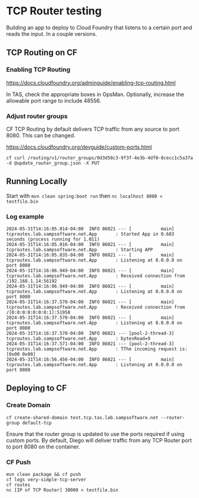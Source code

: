 # TCP Router testing

Building an app to deploy to Cloud Foundry that listens to a certain port and reads the input. In a couple versions.

## TCP Routing on CF


### Enabling TCP Routing

https://docs.cloudfoundry.org/adminguide/enabling-tcp-routing.html

In TAS, check the appropriate boxes in OpsMan. Optionally, increase the allowable port range to include 48556.

### Adjust router groups

CF TCP Routing by default delivers TCP traffic from any source to port 8080. This can be changed.

https://docs.cloudfoundry.org/devguide/custom-ports.html

`cf curl /routing/v1/router_groups/0d3d58c3-9f3f-4e3b-4df0-8cecc1c5a37a -d @update_router_group.json -X PUT`

 ## Running Locally

Start with 
`mvn clean spring:boot run`
then
`nc localhost 8080 < testfile.bin`

### Log example

```
2024-05-31T14:16:05.014-04:00  INFO 86021 --- [           main] tcproutes.lab.sampsoftware.net.App       : Started App in 0.683 seconds (process running for 1.011)
2024-05-31T14:16:05.016-04:00  INFO 86021 --- [           main] tcproutes.lab.sampsoftware.net.App       : Starting APP
2024-05-31T14:16:05.035-04:00  INFO 86021 --- [           main] tcproutes.lab.sampsoftware.net.App       : Listening at 0.0.0.0 on port 8080
2024-05-31T14:16:06.949-04:00  INFO 86021 --- [           main] tcproutes.lab.sampsoftware.net.App       : Received connection from /192.168.1.14:56192
2024-05-31T14:16:06.949-04:00  INFO 86021 --- [           main] tcproutes.lab.sampsoftware.net.App       : Listening at 0.0.0.0 on port 8080
2024-05-31T14:16:37.570-04:00  INFO 86021 --- [           main] tcproutes.lab.sampsoftware.net.App       : Received connection from /[0:0:0:0:0:0:0:1]:51958
2024-05-31T14:16:37.570-04:00  INFO 86021 --- [           main] tcproutes.lab.sampsoftware.net.App       : Listening at 0.0.0.0 on port 8080
2024-05-31T14:16:37.570-04:00  INFO 86021 --- [pool-2-thread-3] tcproutes.lab.sampsoftware.net.App       : bytesRead=9
2024-05-31T14:16:37.571-04:00  INFO 86021 --- [pool-2-thread-3] tcproutes.lab.sampsoftware.net.App       : TThe incoming request is:[0x00 0x00]
2024-05-31T14:16:56.456-04:00  INFO 86021 --- [           main] tcproutes.lab.sampsoftware.net.App       : Listening at 0.0.0.0 on port 8080
```

## Deploying to CF

### Create Domain

`cf create-shared-domain test.tcp.tas.lab.sampsoftware.net --router-group default-tcp`

Ensure that the router group is updated to use the ports required if using custom ports. By default, Diego will deliver traffic from any TCP Router port to port 8080 on the container.

### CF Push

```
mvn clean package && cf push
cf logs very-simple-tcp-server
cf routes
nc [IP of TCP Router] 30000 < testfile.bin
```
